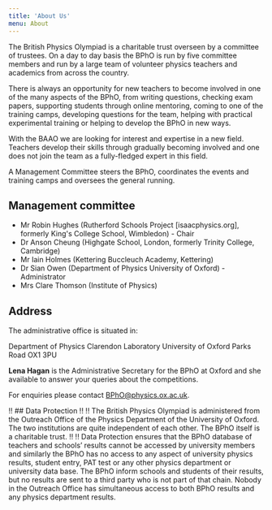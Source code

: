 ```yaml
---
title: 'About Us'
menu: About
---
```


The British Physics Olympiad is a charitable trust overseen by a committee of trustees. On a day to day basis the BPhO is run by five committee members and run by a large team of volunteer physics teachers and academics from across the country.

There is always an opportunity for new teachers to become involved in one of the many aspects of the BPhO, from writing questions, checking exam papers, supporting students through online mentoring, coming to one of the training camps, developing questions for the team, helping with practical experimental training or helping to develop the BPhO in new ways.

With the BAAO we are looking for interest and expertise in a new field. Teachers develop their skills through gradually becoming involved and one does not join the team as a fully-fledged expert in this field.

A Management Committee steers the BPhO, coordinates the events and training camps and oversees the general running.

## Management committee

* Mr Robin Hughes (Rutherford Schools Project [isaacphysics.org], formerly King's College School, Wimbledon) - Chair
* Dr Anson Cheung (Highgate School, London, formerly Trinity College, Cambridge)
* Mr Iain Holmes (Kettering Buccleuch Academy, Kettering)
* Dr Sian Owen (Department of Physics University of Oxford) - Administrator
* Mrs Clare Thomson (Institute of Physics)

## Address

The administrative office is situated in:

Department of Physics
Clarendon Laboratory
University of Oxford
Parks Road
OX1 3PU

**Lena Hagan** is the Administrative Secretary for the BPhO at Oxford and she available to answer your queries about the competitions.

For enquiries please contact [BPhO@physics.ox.ac.uk](mailto:BPhO@physics.ox.ac.uk).

!! ## Data Protection
!!
!! The British Physics Olympiad is administered from the Outreach Office of the Physics Department of the University of Oxford. The two institutions are quite independent of each other. The BPhO itself is a charitable trust.
!!
!! Data Protection ensures that the BPhO database of teachers and schools’ results cannot be accessed by university members and similarly the BPhO has no access to any aspect of university physics results, student entry, PAT test or any other physics department or university data base. The BPhO inform schools and students of their results, but no results are sent to a third party who is not part of that chain. Nobody in the Outreach Office has simultaneous access to both BPhO results and any physics department results.
